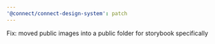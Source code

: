 ```yaml
---
'@connect/connect-design-system': patch
---
```


Fix: moved public images into a public folder for storybook specifically
